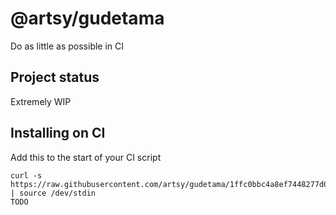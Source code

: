 # @artsy/gudetama

Do as little as possible in CI

## Project status

Extremely WIP

## Installing on CI

Add this to the start of your CI script

<!-- the_installation_command_is_on_the_next_line -->
    curl -s https://raw.githubusercontent.com/artsy/gudetama/1ffc0bbc4a8ef7448277d0eeedc307518ecc80dc/install.sh | source /dev/stdin
    TODO
